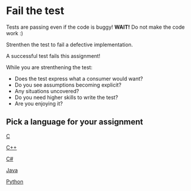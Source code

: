 # Fail the test

Tests are passing even if the code is buggy! **WAIT!** Do not make the code work :)

Strenthen the test to fail a defective implementation.

A successful test fails this assignment!

While you are strenthening the test:

- Does the test express what a consumer would want?
- Do you see assumptions becoming explicit?
- Any situations uncovered?
- Do you need higher skills to write the test?
- Are you enjoying it?

## Pick a language for your assignment

[C](https://classroom.github.com/a/RZImn_j5)

[C++](https://classroom.github.com/a/GUbF2HDz)

[C#](https://classroom.github.com/a/IIuTuMW6)

[Java](https://classroom.github.com/a/UeooOBlM)

[Python](https://classroom.github.com/a/4kRRCBnb)
